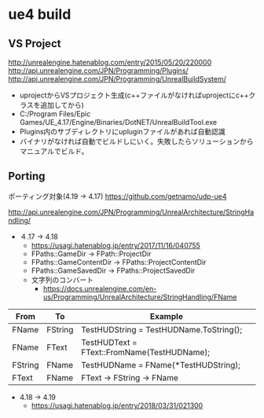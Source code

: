 # ue4 build

## VS Project
http://unrealengine.hatenablog.com/entry/2015/05/20/220000
http://api.unrealengine.com/JPN/Programming/Plugins/
http://api.unrealengine.com/JPN/Programming/UnrealBuildSystem/

- uprojectからVSプロジェクト生成(c++ファイルがなければuprojectにc++クラスを追加してから)
- C:/Program Files/Epic Games/UE_4.17/Engine/Binaries/DotNET/UnrealBuildTool.exe
- Plugins内のサブディレクトリにupluginファイルがあれば自動認識
- バイナリがなければ自動でビルドしにいく。失敗したらソリューションからマニュアルでビルド。

## Porting
ポーティング対象(4.19 -> 4.17)
https://github.com/getnamo/udp-ue4

http://api.unrealengine.com/JPN/Programming/UnrealArchitecture/StringHandling/

- ４.17 -> 4.18
  - https://usagi.hatenablog.jp/entry/2017/11/16/040755
  - FPaths::GameDir -> FPath::ProjectDir
  - FPaths::GameContentDir -> FPaths::ProjectContentDir
  - FPaths::GameSavedDir -> FPaths::ProjectSavedDir
  - 文字列のコンバート
    - https://docs.unrealengine.com/en-us/Programming/UnrealArchitecture/StringHandling/FName

|From|To|Example|
|---|---|---|
|FName|FString|TestHUDString = TestHUDName.ToString();|
|FName|FText|TestHUDText = FText::FromName(TestHUDName);|
|FString|FName|TestHUDName = FName(*TestHUDString);|
|FText|FName|FText -> FString -> FName|

- 4.18 -> 4.19
  - https://usagi.hatenablog.jp/entry/2018/03/31/021300
